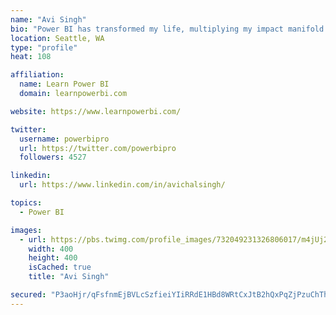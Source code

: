 ```yaml
---
name: "Avi Singh"
bio: "Power BI has transformed my life, multiplying my impact manifold. Now I am on a mission to spread the word and share the knowledge"
location: Seattle, WA
type: "profile"
heat: 108

affiliation:
  name: Learn Power BI
  domain: learnpowerbi.com

website: https://www.learnpowerbi.com/

twitter:
  username: powerbipro
  url: https://twitter.com/powerbipro
  followers: 4527

linkedin:
  url: https://www.linkedin.com/in/avichalsingh/

topics:
  - Power BI

images:
  - url: https://pbs.twimg.com/profile_images/732049231326806017/m4jUj2Lu_400x400.jpg
    width: 400
    height: 400
    isCached: true
    title: "Avi Singh"

secured: "P3aoHjr/qFsfnmEjBVLcSzfieiYIiRRdE1HBd8WRtCxJtB2hQxPqZjPzuChTh9hYIWt1YIuF81LsbgjSXgngkumM9Uhyq4CaDl3RGrNEJXUqUCUmQVYvZPuiNln7TU0hLCehGVvN0yHautN3OMU74/H2UeJbuUZjSbStIBfMpS8+bG7cHGREa9SbWxQ4UDVl+WboyNGM6MdhYPBq0I6GZ2eNncDjhQtv7gI2R1SQfmhO3+RD8dVVX9ge/+knshITpp8bAdG0rhjE7od6ieyR5FHfOsIXPmQ3E1Q1wXuFFW2mbOVTlnkOfNqwtQQVKhqmiINn2GIrUXE1MPadg4SwDqx66kDx+PNQuPLvqaqiN28TgvcAO/LLm8AiwLd633+4viFAIhdtYQ8wyK0U2qwbpspXSAVZiXudPIWMGObcua0=;ScD4tcbljc548nd6U3nW6Q=="
---
```


